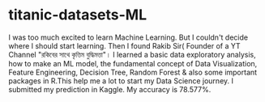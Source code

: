 # titanic-datasets-ML

I was too much excited to learn Machine Learning. But I couldn't decide where I should start learning. Then I found Rakib Sir( Founder of a YT Channel "রকিবের সাথে কৃত্তিম
বুদ্ধিমত্তা"। I learned a basic data exploratory analysis, how to make an ML model, the fundamental concept of Data Visualization, Feature Engineering, Decision Tree, Random Forest & also some important packages in R.This help me a lot to start my Data Science journey.
I submitted my prediction in Kaggle. My accuracy is 78.577%.
